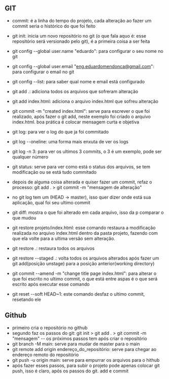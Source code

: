 ## GIT

- commit: é a linha do tempo do projeto, cada alteração ao fazer um commit seria o histórico do que foi feito

- git init: inicia um novo repositório no git (o que fala aquo é: esse repositório será versionado pelo git), é a primeira coisa a ser feita

- git config --global user.name "eduardo": para configurar o seu nome no git

- git config --global user.email "eng.eduardomendonca@gmail.com": para configurar o email no git

- git config --list: para saber qual nome e email está configurado

- git add .: adiciona todos os arquivos que sofreram alteração

- git add index.html: adiciona o arquivo index.html que sofreu alteração

- git commit -m "created index.html": serve para escrever o que foi realizado, após fazer o git add, neste exemplo foi criado o arquivo index.html. boa prática é colocar mensagem curta e objetiva

- git log: para ver o log do que ja foi commitado

- git log --oneline: uma forma mais enxuta de ver os logs

- git log -n 3: para ver os ultimos 3 commits, o 3 é um exemplo, pode ser qualquer número

- git status: serve para ver como está o status dos arquivos, se tem modificação ou se está tudo commitado

- depois de alguma coisa alterada e quiser fazer um commit, refaz o processo: git add . > git commit -m "mensagem de alteração"

- no git log tem um (HEAD -> master), isso quer dizer onde está sua aplicação, qual foi seu ultimo commit

- git diff: mostra o que foi alterado em cada arquivo, isso da p comparar o que mudou

- git restore projeto/index.html: esse comando restaura a modificação realizada no arquivo index.html dentro da pasta projeto, fazendo com que ela volte para a ultima versão sem alteração.

- git restore .: restaura todos os arquivos

- git restore --staged .: volta todos os arquivos alterados após fazer um git add(posição unstage) para a posição anterior(working directory)

- git commit --amend -m "change title page index.html": para alterar o que foi escrito no ultimo commit, o que está entre aspas é o que será escrito após executar esse comando

- git reset --soft HEAD~1: este comando desfaz o ultimo commit, resetando ele

## Github

- primeiro cria o repositório no github
- segundo faz os passos do git: git init > git add . > git commit -m "mensagem"
  -- os próximos passos tem após criar o repositório
- git branch -M main: serve para mudar de master para o main
- git remote add origin endereço_do_repositório: serve para chegar ao endereço remoto do repositório
- git push -u origin main: serve para empurrar os arquivos para o hithub
- após fazer esses passos, para subir o projeto pode apenas colocar git push, isso é claro, após os passos do git. add e commit
